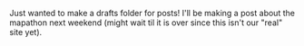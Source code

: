 Just wanted to make a drafts folder for posts!  I'll be making a post about the mapathon next weekend (might wait til it is over since this isn't our "real" site yet).
